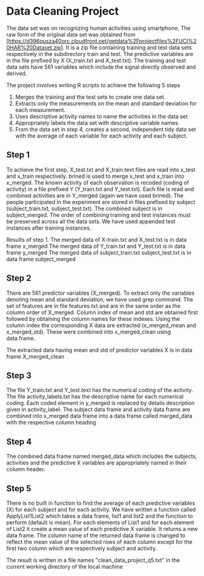 # Data Cleaning Project

The data set was on recognizing human activities using smartphone. The raw form of the original data set was obtained from [https://d396qusza40orc.cloudfront.net/getdata%2Fprojectfiles%2FUCI%20HAR%20Dataset.zip]. It is a zip file containing training and test data sets respectively in the subdirectory train and test. The predictive variables are in the file prefixed by X (X_train.txt and X_test.txt). The training and test data sets have 561 variables which include the signal directly observed and derived.

The project involves writing R scripts to achieve the following 5 steps
1. Merges the training and the test sets to create one data set.
2. Extracts only the measurements on the mean and standard deviation for each measurement. 
3. Uses descriptive activity names to name the activities in the data set
4. Appropriately labels the data set with descriptive variable names. 
5. From the data set in step 4, creates a second, independent tidy data set with the average of each variable for each activity and each subject.

## Step 1
To achieve the first step, X_test.txt and X_train.text files are read into x_test and x_train respectively. brined is used to merge x_test and x_train into x_merged. The known activity of each observation is recoded (coding of activity) in a file prefixed Y (Y_train.txt and Y_test.txt). Each file is read and combined activities are in Y_merged (again we have used brined). The people participated in the experiment are stored in files prefixed by subject (subject_train.txt, subject_test.txt). The combined subject is in subject_merged. The order of combining training and test instances must be preserved across all the data sets. We have used appended test instances after training instances. 

Results of step 1.
The merged data of X-train.txt and X_test.txt is in data frame x_merged
The merged data of Y_train.txt and Y_test.txt is in data frame y_merged
The merged data of subject_train.txt subject_test.txt is in data frame subject_merged

## Step 2
There are 561 predictor variables (X_merged). To extract only the variables denoting mean and standard deviation, we have used grep command. The set of features are in file features.txt and are in the same order as the column order of X_merged. Column index of mean and std are obtained first followed by obtaining the column names for these indexes. Using the column index the corresponding X data are extracted (x_merged_mean and x_merged_std). These were combined into x_merged_clean using data.frame.

The extracted data having mean and std of predictor variables X is in data frame X_merged_clean

## Step 3
The file Y_train.txt and Y_test.text has the numerical coding of the activity. The file activity_labels.txt has the descriptive name for each numerical coding. Each coded element in y_merged is replaced by details description given in activity_label. The subject data frame and activity data frame are combined into x_merged data frame into a data frame called merged_data with the respective column heading

## Step 4
The combined data frame named merged_data which includes the subjects, activities and the predictive X variables are appropriately named in their column header.

## Step 5
There is no built in function to find the average of each predictive variables (X) for each subject and for each activity. We have written a function called ApplyList1List2 which takes a data frame, list1 and list2 and the function to perform (default is mean). For each elements of List1 and for each element of List2 it create a mean value of each predictive X variable. It returns a new data frame. The column name of the returned data frame is changed to reflect the mean value of the selected rows of each column except for the first two column which are respectively subject and activity.

The result is written in a file names "clean_data_project_q5.txt" in the current working directory of the local machine
